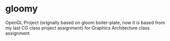 # gloomy
OpenGL Project (orignally based on gloom boiler-plate, now it is based from my last CG class project assignment) for Graphics Architecture class assignment
